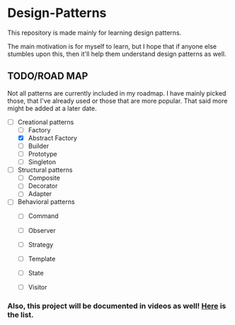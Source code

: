 # Design-Patterns

This repository is made mainly for learning design patterns.

The main motivation is for myself to learn, but I hope that if anyone else stumbles upon this, then it'll help them understand design patterns as well.

## TODO/ROAD MAP

Not all patterns are currently included in my roadmap. I have mainly picked those, that I've already used or those that are more popular. That said more might be added at a later date.

- [ ] Creational patterns
  - [ ] Factory
  - [x] Abstract Factory
  - [ ] Builder
  - [ ] Prototype
  - [ ] Singleton
- [ ] Structural patterns
  - [ ] Composite
  - [ ] Decorator
  - [ ] Adapter
- [ ] Behavioral patterns
  - [ ] Command
  - [ ] Observer
  - [ ] Strategy
  - [ ] Template
  - [ ] State
  - [ ] Visitor


### Also, this project will be documented in videos as well! [Here](https://www.youtube.com/playlist?list=PLxBgJiMmXqCaD6dyPi0WS0fAgll8K-qDz) is the list.
